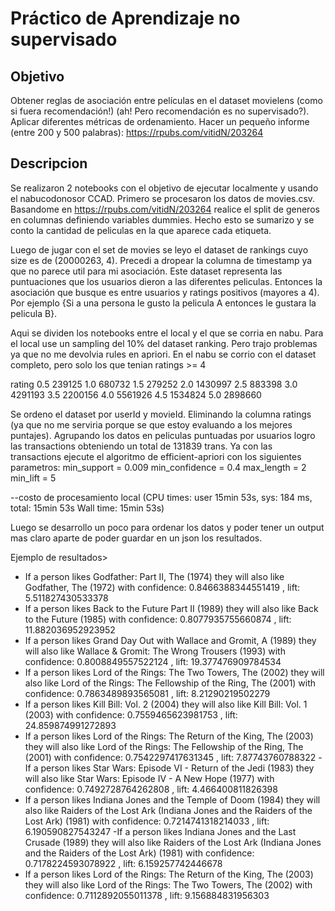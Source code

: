 # Práctico de Aprendizaje no supervisado

## Objetivo
Obtener reglas de asociación entre películas en el dataset movielens
(como si fuera recomendación!) (ah! Pero recomendación es no supervisado?).
Aplicar diferentes métricas de ordenamiento.
Hacer un pequeño informe (entre 200 y 500 palabras): https://rpubs.com/vitidN/203264

## Descripcion
Se realizaron 2 notebooks con el objetivo de ejecutar localmente
y usando el nabucodonosor CCAD.
Primero se procesaron los datos de movies.csv. Basandome en
https://rpubs.com/vitidN/203264 realice el split de generos
en columnas definiendo variables dummies. Hecho esto se sumarizo y se conto
la cantidad de peliculas en la que aparece cada etiqueta.

Luego de jugar con el set de movies se leyo el dataset de rankings
cuyo size es de (20000263, 4). Precedi a dropear la columna de timestamp ya
que no parece util para mi asociación.
Este dataset representa las puntuaciones que los usuarios dieron a las
diferentes peliculas. Entonces la asociación que busque es entre usuarios
y ratings positivos (mayores a 4). Por ejemplo {Si a una persona le gusto
la pelicula A entonces le gustara la pelicula B}.

Aqui se dividen los notebooks entre el local y el que se corria en nabu.
Para el local use un sampling del 10% del dataset ranking. Pero trajo problemas
ya que no me devolvia rules en apriori. En el nabu se corrio con el dataset
completo, pero solo los que tenian ratings >= 4

rating
0.5     239125
1.0     680732
1.5     279252
2.0    1430997
2.5     883398
3.0    4291193
3.5    2200156
4.0    5561926
4.5    1534824
5.0    2898660

Se ordeno el dataset por userId y movieId. Eliminando la columna ratings
(ya que no me serviria porque se que estoy evaluando a los mejores puntajes).
Agrupando los datos en peliculas puntuadas por usuarios logro las transactions
obteniendo un total de 131839 trans.
Ya con las transactions ejecute el algoritmo de efficient-apriori con los
siguientes parametros:
min_support = 0.009
min_confidence = 0.4
max_length = 2
min_lift = 5

--costo de procesamiento local
(CPU times: user 15min 53s, sys: 184 ms, total: 15min 53s
Wall time: 15min 53s)

Luego se desarrollo un poco para ordenar los datos y poder tener un output
mas claro aparte de poder guardar en un json los resultados.

Ejemplo de resultados>
- If a person likes Godfather: Part II, The (1974) they will also like Godfather, The (1972) with confidence: 0.8466388344551419 , lift: 5.511827430533378
- If a person likes Back to the Future Part II (1989) they will also like Back to the Future (1985) with confidence: 0.8077935755660874 , lift: 11.882036952923952
- If a person likes Grand Day Out with Wallace and Gromit, A (1989) they will also like Wallace & Gromit: The Wrong Trousers (1993) with confidence: 0.8008849557522124 , lift: 19.377476909784534
- If a person likes Lord of the Rings: The Two Towers, The (2002) they will also like Lord of the Rings: The Fellowship of the Ring, The (2001) with confidence: 0.7863489893565081 , lift: 8.21290219502279
- If a person likes Kill Bill: Vol. 2 (2004) they will also like Kill Bill: Vol. 1 (2003) with confidence: 0.7559465623981753 , lift: 24.859874991272893
- If a person likes Lord of the Rings: The Return of the King, The (2003) they will also like Lord of the Rings: The Fellowship of the Ring, The (2001) with confidence: 0.7542297417631345 , lift: 7.87743760788322
-If a person likes Star Wars: Episode VI - Return of the Jedi (1983) they will also like Star Wars: Episode IV - A New Hope (1977) with confidence: 0.7492728764262808 , lift: 4.466400811826398
- If a person likes Indiana Jones and the Temple of Doom (1984) they will also like Raiders of the Lost Ark (Indiana Jones and the Raiders of the Lost Ark) (1981) with confidence: 0.7214741318214033 , lift: 6.190590827543247
-If a person likes Indiana Jones and the Last Crusade (1989) they will also like Raiders of the Lost Ark (Indiana Jones and the Raiders of the Lost Ark) (1981) with confidence: 0.7178224593078922 , lift: 6.159257742446678
- If a person likes Lord of the Rings: The Return of the King, The (2003) they will also like Lord of the Rings: The Two Towers, The (2002) with confidence: 0.7112892055011378 , lift: 9.156884831956303
